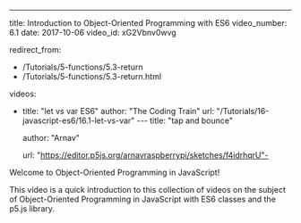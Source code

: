 ---
title: Introduction to Object-Oriented Programming with ES6
video_number: 6.1
date: 2017-10-06
video_id: xG2Vbnv0wvg

redirect_from:
  - /Tutorials/5-functions/5.3-return
  - /Tutorials/5-functions/5.3-return.html

videos:
  - title: "let vs var ES6"
    author: "The Coding Train"
    url: "/Tutorials/16-javascript-es6/16.1-let-vs-var"
--- title: "tap and bounce"

    author: "Arnav"

    url: "https://editor.p5js.org/arnavraspberrypi/sketches/f4idrhqrU"-

Welcome to Object-Oriented Programming in JavaScript!

This video is a quick introduction to this collection of videos on the subject of Object-Oriented Programming in JavaScript with ES6 classes and the p5.js library.
